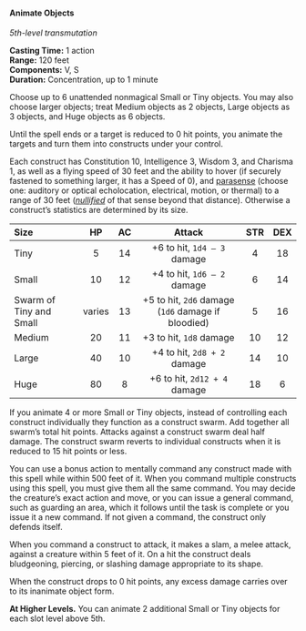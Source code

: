 #### Animate Objects
<!-- markdownlint-disable link-image-reference-definitions -->
[_metadata_:spell_name]:- "Animate Objects"
[_metadata_:spell_level]:- "5"
[_metadata_:spell_school]:- "transmutation"
[_metadata_:ritual]:- "false"
[_metadata_:casting_time_amount]:- "1"
[_metadata_:casting_time_unit]:- "action"
[_metadata_:range]:- "120 feet"
[_metadata_:components_verbal]:- "false"
[_metadata_:components_somatic]:- "false"
[_metadata_:components_material]:- "false"
[_metadata_:duration]:- "1 minute"
[_metadata_:concentration]:- "true"
[_metadata_:target]:- "up to 6 unattended nonmagical Small or Tiny objects (or fewer Medium, Large, or Huge objects)"
[_metadata_:compared_to_wotc_srd_5.1]:- "mechanics_different_wording_different"
[_metadata_:compared_to_a5e_srd]:- "mechanics_different_wording_different"
<!-- markdownlint-disable-next-line no-emphasis-as-heading -->
_5th-level transmutation_

**Casting Time:** 1 action \
**Range:** 120 feet \
**Components:** V, S \
**Duration:** Concentration, up to 1 minute

Choose up to 6 unattended nonmagical Small or Tiny objects.
You may also choose larger objects; treat Medium objects as 2 objects, Large objects as 3 objects, and Huge objects as 6 objects.

Until the spell ends or a target is reduced to 0 hit points, you animate the targets and turn them into constructs under your control.

Each construct has Constitution 10, Intelligence 3, Wisdom 3, and Charisma 1, as well as a flying speed of 30 feet and the ability to hover (if securely fastened to something larger, it has a Speed of 0), and [parasense](#Exploration_Environment_parasense) (choose one: auditory or optical echolocation, electrical, motion, or thermal) to a range of 30 feet (_[<span class="condition">nullified</span>](#Conditions_nullified)_ of that sense beyond that distance).
Otherwise a construct’s statistics are determined by its size.

| Size                    |   HP   | AC | Attack                                             | STR | DEX |
|:------------------------|:------:|:--:|:--------------------------------------------------:|:---:|:---:|
| Tiny                    |    5   | 14 | +6 to hit, `1d4 – 3` damage                        |  4  | 18  |
| Small                   |   10   | 12 | +4 to hit, `1d6 – 2` damage                        |  6  | 14  |
| Swarm of Tiny and Small | varies | 13 | +5 to hit, `2d6` damage (`1d6` damage if bloodied) |  5  | 16  |
| Medium                  |   20   | 11 | +3 to hit, `1d8` damage                            | 10  | 12  |
| Large                   |   40   | 10 | +4 to hit, `2d8 + 2` damage                        | 14  | 10  |
| Huge                    |   80   |  8 | +6 to hit, `2d12 + 4` damage                       | 18  |  6  |

If you animate 4 or more Small or Tiny objects, instead of controlling each construct individually they function as a construct swarm.
Add together all swarm’s total hit points.
Attacks against a construct swarm deal half damage.
The construct swarm reverts to individual constructs when it is reduced to 15 hit points or less.

You can use a bonus action to mentally command any construct made with this spell while within 500 feet of it.
When you command multiple constructs using this spell, you must give them all the same command.
You may decide the creature’s exact action and move, or you can issue a general command, such as guarding an area, which it follows until the task is complete or you issue it a new command.
If not given a command, the construct only defends itself.

When you command a construct to attack, it makes a slam, a melee attack, against a creature within 5 feet of it.
On a hit the construct deals bludgeoning, piercing, or slashing damage appropriate to its shape.

When the construct drops to 0 hit points, any excess damage carries over to its inanimate object form.

**At Higher Levels.**
You can animate 2 additional Small or Tiny objects for each slot level above 5th.
